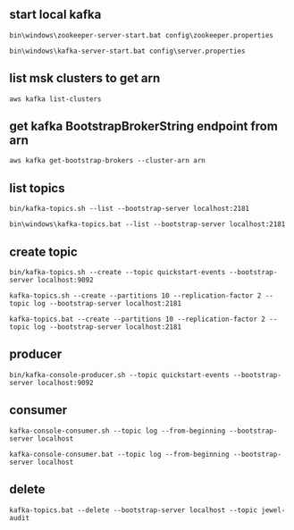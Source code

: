 ## start local kafka
```
bin\windows\zookeeper-server-start.bat config\zookeeper.properties
```
```
bin\windows\kafka-server-start.bat config\server.properties
```

## list msk clusters to get arn 
```
aws kafka list-clusters
```

## get kafka BootstrapBrokerString endpoint from arn

```
aws kafka get-bootstrap-brokers --cluster-arn arn
```

## list topics

```
bin/kafka-topics.sh --list --bootstrap-server localhost:2181
```
```
bin\windows\kafka-topics.bat --list --bootstrap-server localhost:2181
```

## create topic
```
bin/kafka-topics.sh --create --topic quickstart-events --bootstrap-server localhost:9092
```
```
kafka-topics.sh --create --partitions 10 --replication-factor 2 --topic log --bootstrap-server localhost:2181
```
```
kafka-topics.bat --create --partitions 10 --replication-factor 2 --topic log --bootstrap-server localhost:2181
```

## producer

```
bin/kafka-console-producer.sh --topic quickstart-events --bootstrap-server localhost:9092
```

## consumer

```
kafka-console-consumer.sh --topic log --from-beginning --bootstrap-server localhost
```

```
kafka-console-consumer.bat --topic log --from-beginning --bootstrap-server localhost
```


## delete
```
kafka-topics.bat --delete --bootstrap-server localhost --topic jewel-audit
```
